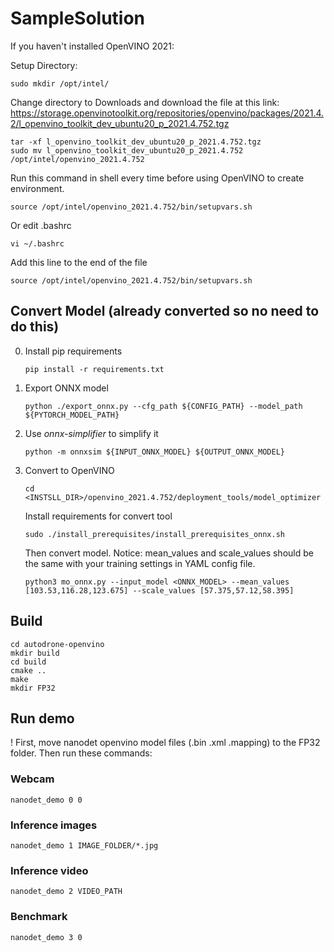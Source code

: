 # SampleSolution
If you haven't installed OpenVINO 2021:

Setup Directory:

```shell
sudo mkdir /opt/intel/
```

Change directory to Downloads and download the file at this link:
https://storage.openvinotoolkit.org/repositories/openvino/packages/2021.4.2/l_openvino_toolkit_dev_ubuntu20_p_2021.4.752.tgz

```shell
tar -xf l_openvino_toolkit_dev_ubuntu20_p_2021.4.752.tgz
sudo mv l_openvino_toolkit_dev_ubuntu20_p_2021.4.752 /opt/intel/openvino_2021.4.752
```

Run this command in shell every time before using OpenVINO to create environment.

```shell
source /opt/intel/openvino_2021.4.752/bin/setupvars.sh
```

Or edit .bashrc

```shell
vi ~/.bashrc
```

Add this line to the end of the file

```shell
source /opt/intel/openvino_2021.4.752/bin/setupvars.sh
```

## Convert Model (already converted so no need to do this)

0. Install pip requirements
   ```shell
   pip install -r requirements.txt
   ```

1. Export ONNX model

   ```shell
   python ./export_onnx.py --cfg_path ${CONFIG_PATH} --model_path ${PYTORCH_MODEL_PATH}
   ```

2. Use *onnx-simplifier* to simplify it

   ``` shell
   python -m onnxsim ${INPUT_ONNX_MODEL} ${OUTPUT_ONNX_MODEL}
   ```

3. Convert to OpenVINO

   ``` shell
   cd <INSTSLL_DIR>/openvino_2021.4.752/deployment_tools/model_optimizer
   ```

   Install requirements for convert tool

   ```shell
   sudo ./install_prerequisites/install_prerequisites_onnx.sh
   ```

   Then convert model. Notice: mean_values and scale_values should be the same with your training settings in YAML config file.
   ```shell
   python3 mo_onnx.py --input_model <ONNX_MODEL> --mean_values [103.53,116.28,123.675] --scale_values [57.375,57.12,58.395]
   ```

## Build


```shell
cd autodrone-openvino
mkdir build
cd build
cmake ..
make
mkdir FP32
```

## Run demo

! First, move nanodet openvino model files (.bin .xml .mapping) to the FP32 folder. Then run these commands:

### Webcam

```shell
nanodet_demo 0 0
```

### Inference images

```shell
nanodet_demo 1 IMAGE_FOLDER/*.jpg
```

### Inference video

```shell
nanodet_demo 2 VIDEO_PATH
```

### Benchmark

```shell
nanodet_demo 3 0
```

